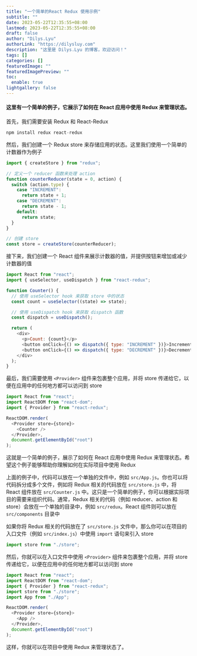 ```yaml
---
title: "一个简单的React Redux 使用示例"
subtitle: ""
date: 2023-05-22T12:35:55+08:00
lastmod: 2023-05-22T12:35:55+08:00
draft: false
author: "Dilys.Lyu"
authorLink: "https://dilysluy.com"
description: "这里是 Dilys.Lyu 的博客，欢迎访问！"
tags: []
categories: []
featuredImage: ""
featuredImagePreview: ""
toc:
  enable: true
lightgallery: false
---
```


#### 这里有一个简单的例子，它展示了如何在 React 应用中使用 Redux 来管理状态。

首先，我们需要安装 Redux 和 React-Redux

```javascript
npm install redux react-redux
```

然后，我们创建一个 Redux store 来存储应用的状态。这里我们使用一个简单的计数器作为例子

```javascript
import { createStore } from "redux";

// 定义一个 reducer 函数来处理 action
function counterReducer(state = 0, action) {
  switch (action.type) {
    case "INCREMENT":
      return state + 1;
    case "DECREMENT":
      return state - 1;
    default:
      return state;
  }
}

// 创建 store
const store = createStore(counterReducer);
```

接下来，我们创建一个 React 组件来展示计数器的值，并提供按钮来增加或减少计数器的值

```javascript
import React from "react";
import { useSelector, useDispatch } from "react-redux";

function Counter() {
  // 使用 useSelector hook 来获取 store 中的状态
  const count = useSelector((state) => state);

  // 使用 useDispatch hook 来获取 dispatch 函数
  const dispatch = useDispatch();

  return (
    <div>
      <p>Count: {count}</p>
      <button onClick={() => dispatch({ type: "INCREMENT" })}>Increment</button>
      <button onClick={() => dispatch({ type: "DECREMENT" })}>Decrement</button>
    </div>
  );
}
```

最后，我们需要使用 `<Provider>` 组件来包裹整个应用，并将 store 传递给它，以便在应用中的任何地方都可以访问到 store

```javascript
import React from "react";
import ReactDOM from "react-dom";
import { Provider } from "react-redux";

ReactDOM.render(
  <Provider store={store}>
    <Counter />
  </Provider>,
  document.getElementById("root")
);
```

这就是一个简单的例子，展示了如何在 React 应用中使用 Redux 来管理状态。希望这个例子能够帮助你理解如何在实际项目中使用 Redux

上面的例子中，代码可以放在一个单独的文件中，例如 `src/App.js`。你也可以将代码拆分成多个文件，例如将 Redux 相关的代码放在 `src/store.js` 中，将 React 组件放在 `src/Counter.js` 中。这只是一个简单的例子，你可以根据实际项目的需要来组织代码。通常，Redux 相关的代码（例如 reducer、action 和 store）会放在一个单独的目录中，例如 `src/redux`。React 组件则可以放在 `src/components` 目录中

如果你将 Redux 相关的代码放在了 `src/store.js` 文件中，那么你可以在项目的入口文件（例如 `src/index.js`）中使用 `import` 语句来引入 store

```javascript
import store from "./store";
```

然后，你就可以在入口文件中使用 `<Provider>` 组件来包裹整个应用，并将 store 传递给它，以便在应用中的任何地方都可以访问到 store

```javascript
import React from "react";
import ReactDOM from "react-dom";
import { Provider } from "react-redux";
import store from "./store";
import App from "./App";

ReactDOM.render(
  <Provider store={store}>
    <App />
  </Provider>,
  document.getElementById("root")
);
```

这样，你就可以在项目中使用 Redux 来管理状态了。
